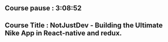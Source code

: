 ## Course pause : 3:08:52

## Course Title : NotJustDev - Building the Ultimate Nike App in React-native and redux.
